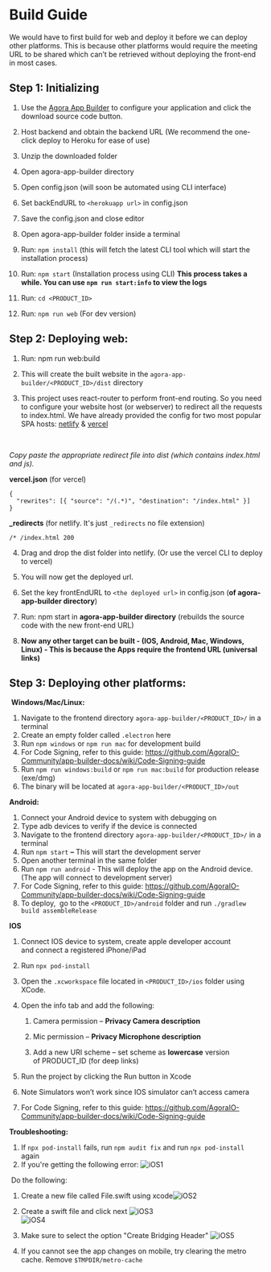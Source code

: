# Build Guide
We would have to first build for web and deploy it before we can deploy other platforms. This is because other platforms would require the meeting URL to be shared which can’t be retrieved without deploying the front-end in most cases.

## Step 1: Initializing

1.  Use the [Agora App Builder](https://appbuilder.agora.io) to configure your application and click the download source code button.
  
2.  Host backend and obtain the backend URL (We recommend the one-click deploy to Heroku for ease of use) 
  
3.  Unzip the downloaded folder 
  
4.  Open agora-app-builder directory 
  
5.  Open config.json (will soon be automated using CLI interface) 
  
6.  Set backEndURL to `<herokuapp url>` in config.json 
  
7.  Save the config.json and close editor 
  
8.  Open agora-app-builder folder inside a terminal 
  
9.  Run: `npm install` (this will fetch the latest CLI tool which will start the installation process) 
  
10.  Run: `npm start` (Installation process using CLI) **This process takes a while. You can use `npm run start:info` to view the logs**
  
11.  Run: `cd <PRODUCT_ID>`
  
12.  Run: `npm run web` (For dev version) 
  

## **Step 2: Deploying web:**

1.  Run: npm run web:build 
  
2.  This will create the built website in the `agora-app-builder/<PRODUCT_ID>/dist` directory 
  
3.  This project uses react-router to perform front-end routing. So you need to configure your website host (or webserver) to redirect all the requests to index.html. We have already provided the config for two most popular SPA hosts: [netlify](https://www.netlify.com/) & [vercel](https://vercel.com/)
  <br />

  *Copy paste the appropriate redirect file into dist (which contains index.html and js).*

  **vercel.json** (for vercel)
  ```
  {
    "rewrites": [{ "source": "/(.*)", "destination": "/index.html" }]
  }
  ```

  **_redirects** (for netlify. It's just `_redirects` no file extension)
  ```
  /* /index.html 200
  ```

  
4.  Drag and drop the dist folder into netlify. (Or use the vercel CLI to deploy to vercel) 
  
5.  You will now get the deployed url. 
  
6.  Set the key frontEndURL to `<the deployed url>` in config.json (**of agora-app-builder directory**) 
  
7.  Run: npm start in **agora-app-builder directory** (rebuilds the source code with the new front-end URL) 
  
8.  **Now any other target can be built - (IOS, Android, Mac, Windows, Linux) - This is because the Apps require the frontend URL (universal links)** 
  

## **Step 3: Deploying other platforms:** 

 **Windows/Mac/Linux:** 

1.  Navigate to the frontend directory `agora-app-builder/<PRODUCT_ID>/` in a terminal 
2.  Create an empty folder called `.electron` here 
3.  Run `npm windows` or `npm run mac` for development build 
4.  For Code Signing, refer to this guide: https://github.com/AgoraIO-Community/app-builder-docs/wiki/Code-Signing-guide
5.  Run `npm run windows:build` or `npm run mac:build` for production release (exe/dmg) 
6.  The binary will be located at `agora-app-builder/<PRODUCT_ID>/out`


**Android:** 

1.  Connect your Android device to system with debugging on 
2.  Type adb devices to verify if the device is connected 
3.  Navigate to the frontend directory `agora-app-builder/<PRODUCT_ID>/` in a terminal 
4.  Run `npm start` **–** This will start the development server 
5.  Open another terminal in the same folder 
6.  Run `npm run android` \- This will deploy the app on the Android device. (The app will connect to development server) 
7.  For Code Signing, refer to this guide: https://github.com/AgoraIO-Community/app-builder-docs/wiki/Code-Signing-guide
8.  To deploy,  go to the `<PRODUCT_ID>/android` folder and run `./gradlew build assembleRelease`


**IOS** 

1.  Connect IOS device to system, create apple developer account and connect a registered iPhone/iPad 
2.  Run `npx pod-install`
3.  Open the `.xcworkspace` file located in `<PRODUCT_ID>/ios` folder using XCode.
4.  Open the info tab and add the following: 

    1.  Camera permission – **Privacy Camera description** 
      
    2.  Mic permission – **Privacy Microphone description** 
      
    3.  Add a new URI scheme – set scheme as **lowercase** version of PRODUCT_ID (for deep links) 
5.  Run the project by clicking the Run button in Xcode 
6.  Note Simulators won’t work since IOS simulator can’t access camera
7.  For Code Signing, refer to this guide: https://github.com/AgoraIO-Community/app-builder-docs/wiki/Code-Signing-guide

**Troubleshooting:**

1. If `npx pod-install` fails, run `npm audit fix` and run `npx pod-install` again
2. If you're getting the following error: ![iOS1](/iOS1.jpeg)

​    Do the following:

1. Create a new file called File.swift using xcode![iOS2](/iOS2.png)

2. Create a swift file and click next ![iOS3](/iOS3.png) <br /> ![iOS4](/iOS4.png)

3. Make sure to select the option "Create Bridging Header" ![iOS5](/iOS5.png)

4. If you cannot see the app changes on mobile, try clearing the metro cache. Remove `$TMPDIR/metro-cache`
